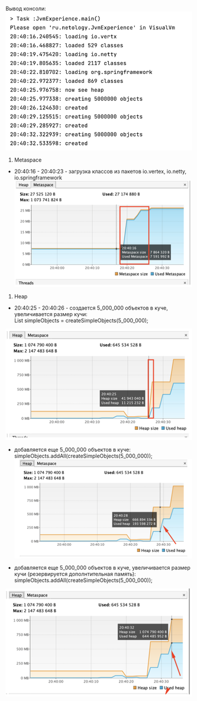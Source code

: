 Вывод консоли:
![alt text](./image/0.png)

1. Metaspace

- 20:40:16 - 20:40:23 - загрузка классов из пакетов io.vertex, io.netty, io.springframework
  ![alt text](./image/1.png)

1. Heap

- 20:40:25 - 20:40:26 - создается 5_000_000 объектов в куче, увеличивается размер кучи:  
  List<SimpleObject> simpleObjects = createSimpleObjects(5_000_000);

![alt text](./image/2.png)

- добавляется еще 5_000_000 объектов в куче:
  simpleObjects.addAll(createSimpleObjects(5_000_000));
  ![alt text](./image/3.png)

- добавляется еще 5_000_000 объектов в куче, увеличивается размер кучи (резервируется дополнтительная память):  
  simpleObjects.addAll(createSimpleObjects(5_000_000));

![alt text](./image/4.png)
